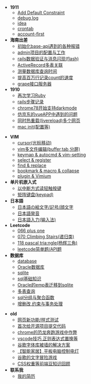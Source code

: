 - **1911**
    - [Add Default Constraint](2019/11/add-default-constraint)
    - [debug,log](2019/11/rails-debug-log)
    - [idea](2019/11/idea)
    - [crontab](2019/11/crontab)
    - [account-first](2019/11/account-first)
- **海南出差**
    - [初始化base-api遇到的各种报错](2019/hainan/base-api-error.md)
    - [admin项目的配置与工作](2019/hainan/project-admin)
    - [rails数据验证与消息闪现(flash)](2019/hainan/validates)
    - [ActiveRecord多表关联](/2019/hainan/join-query)
    - [测量数据库查询时间](2019/hainan/measure-qurey-time)
    - [提高百万行记录count的速度](2019/hainan/millions-count.md)
    - [grape接口服务器](2019/hainan/grape)
- **1910**
    - [再次学习Ruby](2019/10/ruby-restudy)
    - [rails步骤记录](2019/10/rails-step)
    - [chrome78开始支持darkmode](2019/10/chrome-dark-mode)
    - [仿京东的vueAPP中遇到的问题](2019/10/jd-vue-problem)
    - [同时热重载(livereload)多个网页](2019/10/multi-livereload.md)
    - [mac init(配置等)](2019/10/mac-init)

<!-- archive -->
- **VIM**
    - [cursor(光标移动)](archive/vim/cursor)
    - [vim多文件编辑(buffer,tab,分屏)](archive/vim/multi-files)
    - [keymap & autocmd & vim-setting](archive/vim/keymap)
    - [select & register](archive/vim/select)
    - [find & replace](archive/vim/find)
    - [bookmark & macro & collapse](archive/vim/bookmark)
    - [plugin & Vimium](archive/vim/plugin)
- **单片机嵌入式**
    - [以中断方式读轻触按键](archive/embedded/button-interrupt/index)
    - [矩阵键盘(keypad)](archive/embedded/keypad/index)
- **日本語**
    - [日本語の絵文字/記号/顔文字](archive/japanese/kigou)
    - [日本語発音](archive/japanese/hatsuon)
    - [日本語入力(输入法)](archive/japanese/nyuuryoku)
- **Leetcode**
    - [066 plus one](archive/leetcode/066-plus-one)
    - [070 Climbing Stairs(递归类)](archive/leetcode/070-climbing-stairs)
    - [118 pascal tria:ngle(杨辉三角)](archive/leetcode/118-pascal-triangle)
    - [leetcode简单题/API题](archive/leetcode/leetcode-easy)
- **数据库**
    - [database](archive/database/database)
    - [Oracle数据库](archive/database/oracle-database/index)
    - [sqlite](archive/database/sqlite)
    - [sql基础知识](archive/database/sql-basic)
    - [Oracle的emp表迁移到sqlite](archive/database/oracle-migrate-to-sqlite/index)
    - [多表查询](archive/database/join)
    - [sql分组与聚合函数](archive/database/sql-group)
    - [增删改,约束与事务处理](archive/database/sql-update)
<!-- /archive -->

- **old**
    - [网页新功能/样式测试](old/test)
    - [首次给开源项目提交代码](old/pull-request-to-scoop/index)
    - [chrome的恐龙奔跑游戏中作弊](old/chrome-game-cheat/index)
    - [vscode技巧,正则表达式置换等](old/vscode/index)    
    - [谷歌字体库被墙的解决方案](old/google-font-block-solution)
    - [【智能家居】平板电脑控制电灯](old/rpi-gpio.md)
    - [谷歌的文字冒险游戏](old/google-text-adventure)
    - [CSS权重等前端豆知识回顾](old/css-specificity)
- **联系我**
    - [我的简历](old/resume.html)